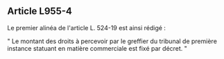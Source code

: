 Article L955-4
----
Le premier alinéa de l'article L. 524-19 est ainsi rédigé :

" Le montant des droits à percevoir par le greffier du tribunal de première
instance statuant en matière commerciale est fixé par décret. "
